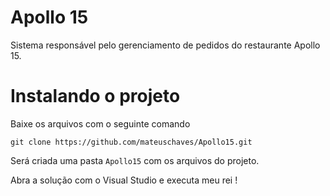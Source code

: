 # Apollo 15
Sistema responsável pelo gerenciamento de pedidos do restaurante Apollo 15.

# Instalando o projeto

Baixe os arquivos com o seguinte comando

``git clone https://github.com/mateuschaves/Apollo15.git``

Será criada uma pasta ```Apollo15``` com os arquivos do projeto.

Abra a solução com o Visual Studio e executa meu rei !
